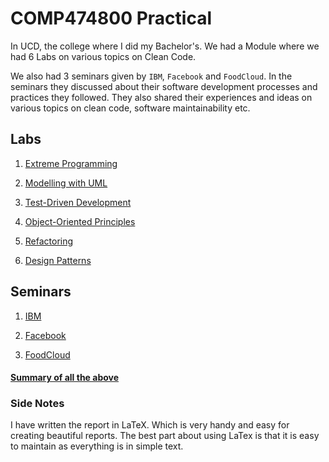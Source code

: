 # COMP474800 Practical

In UCD, the college where I did my Bachelor's. We had a Module where we had 6 Labs on various topics on Clean Code. 

We also had 3 seminars given by `IBM`, `Facebook` and `FoodCloud`. In the seminars they discussed about their software development processes and practices they followed. They also shared their experiences and ideas on various topics on clean code, software maintainability etc.

## Labs

1. [Extreme Programming](./lab1/report.pdf)

1. [Modelling with UML](./lab2/report.pdf)

1. [Test-Driven Development](./lab3/report.pdf)

1. [Object-Oriented Principles](./lab4/report.pdf)

1. [Refactoring](./lab5/report.pdf)

1. [Design Patterns](./lab6/report.pdf)

## Seminars

1. [IBM](./seminar1\report.pdf)

1. [Facebook](./seminar2\report.pdf)

1. [FoodCloud](./seminar3\report.pdf)

#### [Summary of all the above](./final-report\final-report.pdf)


### Side Notes

I have written the report in LaTeX. Which is very handy and easy for creating beautiful reports. The best part about using LaTex is that it is easy to maintain as everything is in simple text.
